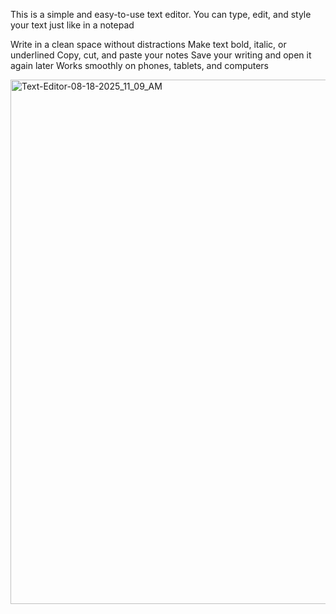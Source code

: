 This is a simple and easy-to-use text editor. You can type, edit, and style your text just like in a notepad

Write in a clean space without distractions
Make text bold, italic, or underlined
Copy, cut, and paste your notes
Save your writing and open it again later
Works smoothly on phones, tablets, and computers


<img width="1920" height="839" alt="Text-Editor-08-18-2025_11_09_AM" src="https://github.com/user-attachments/assets/c1dc2060-3f1c-41cb-b040-4939913e1cd2" />

